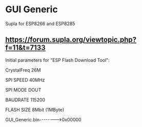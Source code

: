 # GUI Generic
Supla for ESP8266 and ESP8285</br>

https://forum.supla.org/viewtopic.php?f=11&t=7133
-------------------------------------------------

Initial parameters for "ESP Flash Download Tool":

CrystalFreq    26M

SPI SPEED       40MHz

SPI MODE        DOUT

BAUDRATE        115200

FLASH SIZE 8Mbit (1MByte)

GUI_Generic.bin-------->0x00000

